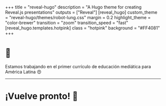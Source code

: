 +++
title = "reveal-hugo"
description = "A Hugo theme for creating Reveal.js presentations"
outputs = ["Reveal"]
[reveal_hugo]
custom_theme = "reveal-hugo/themes/robot-lung.css"
margin = 0.2
highlight_theme = "color-brewer"
transition = "zoom"
transition_speed = "fast"
[reveal_hugo.templates.hotpink]
class = "hotpink"
background = "#FF4081"
+++

# 📱

Estamos trabajando en el
primer currículo
de educación mediática
para América Latina 😍

---

# ¡Vuelve pronto! 👋
